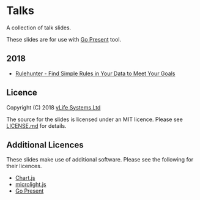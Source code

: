 Talks
=====

A collection of talk slides.

These slides are for use with [Go Present](https://godoc.org/golang.org/x/tools/present) tool.

2018
------
* [Rulehunter - Find Simple Rules in Your Data to Meet Your Goals](http://vlifesystems.com/talks/rulehunter/Rulehunter.html)

Licence
-------
Copyright (C) 2018 [vLife Systems Ltd](http://vlifesystems.com)

The source for the slides is licensed under an MIT licence.  Please see [LICENSE.md](https://github.com/vlifesystems/talks/blob/master/LICENSE.md) for details.

Additional Licences
-------------------
These slides make use of additional software.  Please see the following for their licences.

* [Chart.js](http://www.chartjs.org)
* [microlight.js](http://asvd.github.io/microlight/)
* [Go Present](https://godoc.org/golang.org/x/tools/present)
